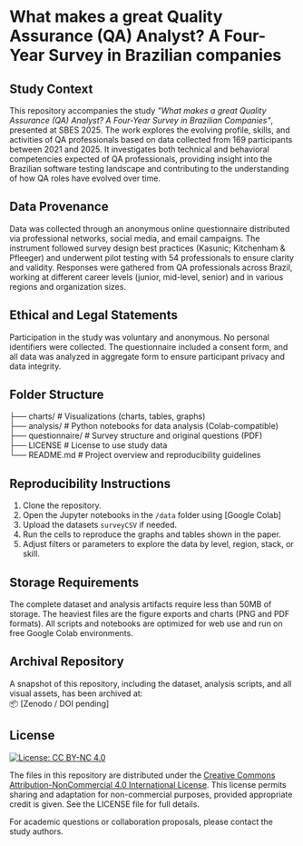 # What makes a great Quality Assurance (QA) Analyst? A Four-Year Survey in Brazilian companies

## Study Context

This repository accompanies the study *"What makes a great Quality Assurance (QA) Analyst? A Four-Year Survey in Brazilian Companies"*, presented at SBES 2025. The work explores the evolving profile, skills, and activities of QA professionals based on data collected from 169 participants between 2021 and 2025. It investigates both technical and behavioral competencies expected of QA professionals, providing insight into the Brazilian software testing landscape and contributing to the understanding of how QA roles have evolved over time.

## Data Provenance

Data was collected through an anonymous online questionnaire distributed via professional networks, social media, and email campaigns. The instrument followed survey design best practices (Kasunic; Kitchenham & Pfleeger) and underwent pilot testing with 54 professionals to ensure clarity and validity. Responses were gathered from QA professionals across Brazil, working at different career levels (junior, mid-level, senior) and in various regions and organization sizes.

## Ethical and Legal Statements

Participation in the study was voluntary and anonymous. No personal identifiers were collected. The questionnaire included a consent form, and all data was analyzed in aggregate form to ensure participant privacy and data integrity.

## Folder Structure

├── charts/                # Visualizations (charts, tables, graphs)  
├── analysis/              # Python notebooks for data analysis (Colab-compatible)  
├── questionnaire/         # Survey structure and original questions (PDF)  
├── LICENSE                # License to use study data  
└── README.md              # Project overview and reproducibility guidelines  

## Reproducibility Instructions

1. Clone the repository.
2. Open the Jupyter notebooks in the `/data` folder using [Google Colab]
3. Upload the datasets `surveyCSV` if needed.
4. Run the cells to reproduce the graphs and tables shown in the paper.
5. Adjust filters or parameters to explore the data by level, region, stack, or skill.

## Storage Requirements

The complete dataset and analysis artifacts require less than 50MB of storage. The heaviest files are the figure exports and charts (PNG and PDF formats). All scripts and notebooks are optimized for web use and run on free Google Colab environments.

## Archival Repository

A snapshot of this repository, including the dataset, analysis scripts, and all visual assets, has been archived at:  
📦 [Zenodo / DOI pending]

## License
[![License: CC BY-NC 4.0](https://licensebuttons.net/l/by-nc/4.0/88x31.png)](https://creativecommons.org/licenses/by-nc/4.0/)

The files in this repository are distributed under the [Creative Commons Attribution-NonCommercial 4.0 International License](https://creativecommons.org/licenses/by-nc/4.0/). This license permits sharing and adaptation for non-commercial purposes, provided appropriate credit is given. See the LICENSE file for full details.

For academic questions or collaboration proposals, please contact the study authors.
